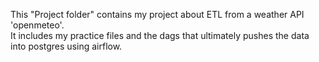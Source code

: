 This "Project folder" contains my project about ETL from a weather API 'openmeteo'.
<br>
It includes my practice files and the dags that ultimately pushes the data into postgres using airflow.
